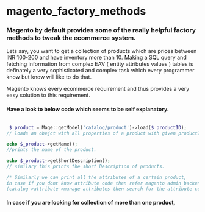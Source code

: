 # magento_factory_methods

### Magento by default provides some of the really helpful factory methods to tweak the ecommerce system. 

Lets say, you want to get a collection of products which are prices between INR 100-200 and have inventory more than 10.
Making a SQL query and fetching information from complex EAV ( entity attributes values ) tables is definately a very sophisticated and complex task which every programmer know but know will like to do that.

Magento knows every ecommerce requirement and thus provides a very easy solution to this requirement.

#### Have a look to below code which seems to be self explanatory.


```php

 $_product = Mage::getModel('catalog/product')->load($_productID);
// loads an obejct with all properties of a product with given productID.

echo $_product->getName();
//prints the name of the product.

echo $_product->getShortDescription();
// similary this prints the short Description of products.

/* Similarly we can print all the attributes of a certain product, 
in case if you dont know attribute code then refer magento admin backend 
(catalog->attribute->manage attributes then search for the attribute code you are looking for. */

```
#### In case if you are looking for collection of more than one product, 
